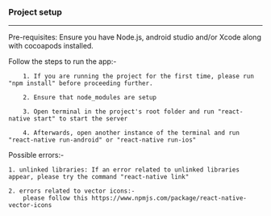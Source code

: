 ### Project setup
---

Pre-requisites: Ensure you have Node.js, android studio and/or Xcode along with cocoapods installed.

Follow the steps to run the app:- 

        1. If you are running the project for the first time, please run "npm install" before proceeding further.
        
        2. Ensure that node_modules are setup
        
        3. Open terminal in the project's root folder and run "react-native start" to start the server
        
        4. Afterwards, open another instance of the terminal and run "react-native run-android" or "react-native run-ios"


Possible errors:-

    1. unlinked libraries: If an error related to unlinked libraries appear, please try the command "react-native link"
    
    2. errors related to vector icons:- 
        please follow this https://www.npmjs.com/package/react-native-vector-icons
